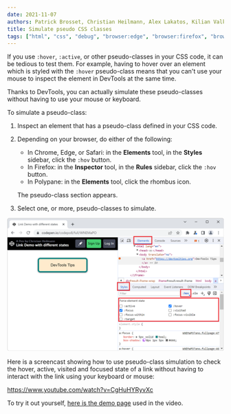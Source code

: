 ```yaml
---
date: 2021-11-07
authors: Patrick Brosset, Christian Heilmann, Alex Lakatos, Kilian Valkhof
title: Simulate pseudo CSS classes
tags: ["html", "css", "debug", "browser:edge", "browser:firefox", "browser:chrome", "browser:safari", "browser:polypane"]
---
```

If you use `:hover`, `:active`, or other pseudo-classes in your CSS code, it can be tedious to test them. For example, having to hover over an element which is styled with the `:hover` pseudo-class means that you can't use your mouse to inspect the element in DevTools at the same time.

Thanks to DevTools, you can actually simulate these pseudo-classes without having to use your mouse or keyboard.

To simulate a pseudo-class:

1. Inspect an element that has a pseudo-class defined in your CSS code.

1. Depending on your browser, do either of the following:

   * In Chrome, Edge, or Safari: in the **Elements** tool, in the **Styles** sidebar, click the `:hov` button.
   * In Firefox: in the **Inspector** tool, in the **Rules** sidebar, click the `:hov` button.
   * In Polypane: in the **Elements** tool, click the rhombus icon.

   The pseudo-class section appears.

1. Select one, or more, pseudo-classes to simulate.

![The :hov button and the pseudo-class panel in Chrome DevTools](../../assets/img/simulate-pseudo-classes.png)

Here is a screencast showing how to use pseudo-class simulation to check the hover, active, visited and focused state of a link without having to interact with the link using your keyboard or mouse:

https://www.youtube.com/watch?v=CgHuHYRyvXc

To try it out yourself, [here is the demo page](https://codepen.io/codepo8/pen/WNEMaPO) used in the video.

